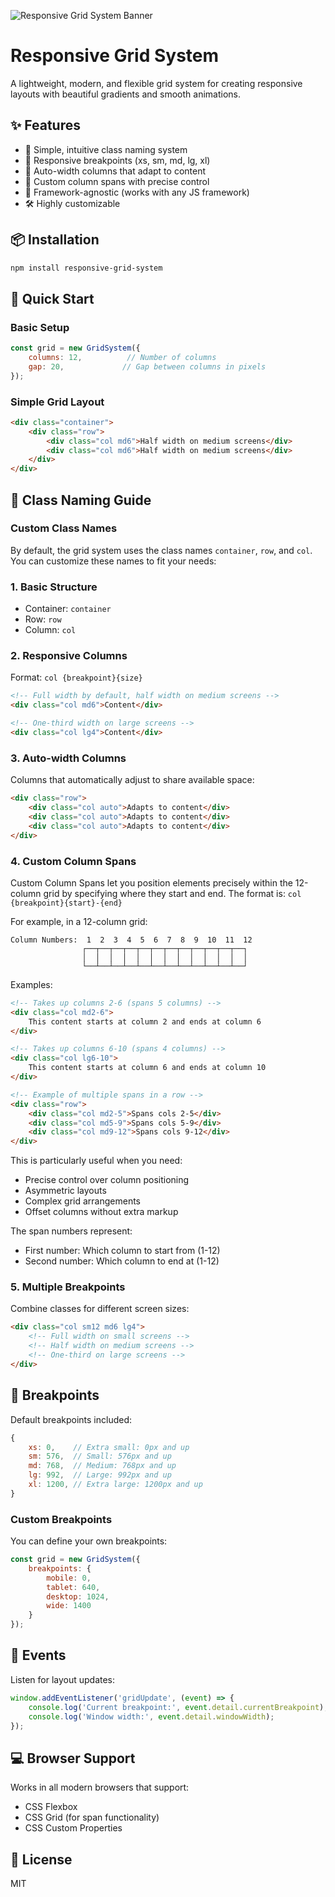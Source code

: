 ![Responsive Grid System Banner](https://github.com/haikalfiqih/responsive-grid-system/raw/master/banner.png)


# Responsive Grid System

A lightweight, modern, and flexible grid system for creating responsive layouts with beautiful gradients and smooth animations.

## ✨ Features

- 🎯 Simple, intuitive class naming system
- 🔄 Responsive breakpoints (xs, sm, md, lg, xl)
- 📱 Auto-width columns that adapt to content
- 🎨 Custom column spans with precise control
- 🔌 Framework-agnostic (works with any JS framework)
- 🛠 Highly customizable

## 📦 Installation

```bash
npm install responsive-grid-system
```

## 🚀 Quick Start

### Basic Setup

```javascript
const grid = new GridSystem({
    columns: 12,          // Number of columns
    gap: 20,             // Gap between columns in pixels
});
```

### Simple Grid Layout

```html
<div class="container">
    <div class="row">
        <div class="col md6">Half width on medium screens</div>
        <div class="col md6">Half width on medium screens</div>
    </div>
</div>
```

## 📖 Class Naming Guide
### Custom Class Names

By default, the grid system uses the class names `container`, `row`, and `col`. You can customize these names to fit your needs:

### 1. Basic Structure

- Container: `container`
- Row: `row`
- Column: `col`

### 2. Responsive Columns

Format: `col {breakpoint}{size}`

```html
<!-- Full width by default, half width on medium screens -->
<div class="col md6">Content</div>

<!-- One-third width on large screens -->
<div class="col lg4">Content</div>
```

### 3. Auto-width Columns

Columns that automatically adjust to share available space:

```html
<div class="row">
    <div class="col auto">Adapts to content</div>
    <div class="col auto">Adapts to content</div>
    <div class="col auto">Adapts to content</div>
</div>
```

### 4. Custom Column Spans

Custom Column Spans let you position elements precisely within the 12-column grid by specifying where they start and end. The format is:
`col {breakpoint}{start}-{end}`

For example, in a 12-column grid:
```
Column Numbers:  1  2  3  4  5  6  7  8  9  10  11  12
                ┌──┬──┬──┬──┬──┬──┬──┬──┬──┬──┬──┬──┐
                │  │  │  │  │  │  │  │  │  │  │  │  │
                └──┴──┴──┴──┴──┴──┴──┴──┴──┴──┴──┴──┘
```

Examples:
```html
<!-- Takes up columns 2-6 (spans 5 columns) -->
<div class="col md2-6">
    This content starts at column 2 and ends at column 6
</div>

<!-- Takes up columns 6-10 (spans 4 columns) -->
<div class="col lg6-10">
    This content starts at column 6 and ends at column 10
</div>

<!-- Example of multiple spans in a row -->
<div class="row">
    <div class="col md2-5">Spans cols 2-5</div>
    <div class="col md5-9">Spans cols 5-9</div>
    <div class="col md9-12">Spans cols 9-12</div>
</div>
```

This is particularly useful when you need:
- Precise control over column positioning
- Asymmetric layouts
- Complex grid arrangements
- Offset columns without extra markup

The span numbers represent:
- First number: Which column to start from (1-12)
- Second number: Which column to end at (1-12)

### 5. Multiple Breakpoints

Combine classes for different screen sizes:

```html
<div class="col sm12 md6 lg4">
    <!-- Full width on small screens -->
    <!-- Half width on medium screens -->
    <!-- One-third on large screens -->
</div>
```

## 📱 Breakpoints

Default breakpoints included:

```javascript
{
    xs: 0,    // Extra small: 0px and up
    sm: 576,  // Small: 576px and up
    md: 768,  // Medium: 768px and up
    lg: 992,  // Large: 992px and up
    xl: 1200, // Extra large: 1200px and up
}
```

### Custom Breakpoints

You can define your own breakpoints:

```javascript
const grid = new GridSystem({
    breakpoints: {
        mobile: 0,
        tablet: 640,
        desktop: 1024,
        wide: 1400
    }
});
```


## 🔄 Events

Listen for layout updates:

```javascript
window.addEventListener('gridUpdate', (event) => {
    console.log('Current breakpoint:', event.detail.currentBreakpoint);
    console.log('Window width:', event.detail.windowWidth);
});
```

## 💻 Browser Support

Works in all modern browsers that support:

- CSS Flexbox
- CSS Grid (for span functionality)
- CSS Custom Properties

## 📄 License

MIT
